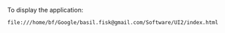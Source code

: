 To display the application:
~~~
file:///home/bf/Google/basil.fisk@gmail.com/Software/UI2/index.html
~~~
